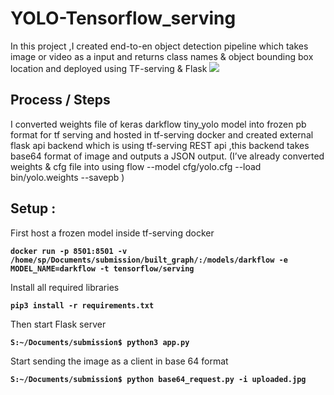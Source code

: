 # YOLO-Tensorflow_serving
In this project ,I created end-to-en object detection pipeline which takes image or video as a input and returns class names &amp; object bounding box location and deployed using TF-serving & Flask
<img src="https://i.imgur.com/NmLCJnH.png" border=0>

## Process / Steps


I converted weights file of keras darkflow tiny_yolo model into frozen pb format for tf serving and hosted in tf-serving docker and created external flask api backend which is using tf-serving REST api ,this backend takes base64 format of image and outputs a JSON output.
(I’ve already converted weights & cfg file into using flow --model cfg/yolo.cfg --load bin/yolo.weights --savepb )

## Setup : 

First host a  frozen model inside tf-serving docker

**`docker run -p 8501:8501 -v /home/sp/Documents/submission/built_graph/:/models/darkflow -e MODEL_NAME=darkflow -t tensorflow/serving`**

Install all required libraries

**`pip3 install -r requirements.txt`**

Then start Flask server

**`S:~/Documents/submission$ python3 app.py`**

Start sending the image as a client in base 64 format

**`S:~/Documents/submission$ python base64_request.py -i uploaded.jpg`**


